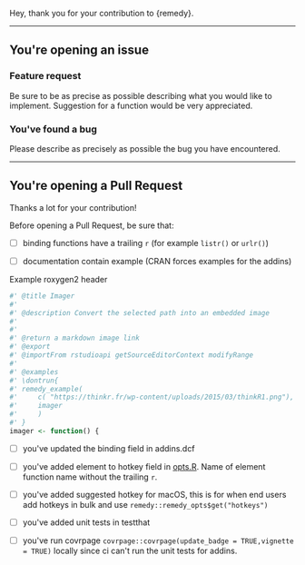 Hey, thank you for your contribution to {remedy}. 

----

## You're opening an issue 

### Feature request

Be sure to be as precise as possible describing what you would like to implement. Suggestion for a function would be very appreciated. 

### You've found a bug 

Please describe as precisely as possible the bug you have encountered. 

----

## You're opening a Pull Request 

Thanks a lot for your contribution!

Before opening a Pull Request, be sure that:

+ [ ] binding functions have a trailing `r` (for example `listr()` or `urlr()`) 

+ [ ] documentation contain example (CRAN forces examples for the addins)

Example roxygen2 header

```r
#' @title Imager
#'
#' @description Convert the selected path into an embedded image
#'
#'
#' @return a markdown image link
#' @export
#' @importFrom rstudioapi getSourceEditorContext modifyRange
#' 
#' @examples 
#' \dontrun{
#' remedy_example( 
#'     c( "https://thinkr.fr/wp-content/uploads/2015/03/thinkR1.png"), 
#'     imager
#'     )
#' }
imager <- function() {
```

+ [ ] you've updated the binding field in addins.dcf

+ [ ] you've added element to hotkey field in [opts.R](https://github.com/ThinkR-open/remedy/blob/master/R/opts.R#L78). Name of element function name without the trailing `r`.

+ [ ] you've added suggested hotkey for macOS, this is for when end users add hotkeys in bulk and use `remedy::remedy_opts$get("hotkeys")`

+ [ ] you've added unit tests in testthat

+ [ ] you've run covrpage `covrpage::covrpage(update_badge = TRUE,vignette = TRUE)` locally since ci can't run the unit tests for addins.
